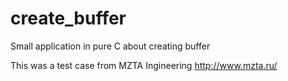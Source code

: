 # create_buffer
Small application in pure C about creating buffer

This was a test case from MZTA Ingineering http://www.mzta.ru/
